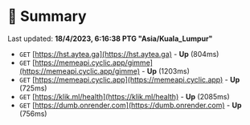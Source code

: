 # 📖 Summary
Last updated: **18/4/2023, 6:16:38 PTG "Asia/Kuala_Lumpur"**

- `GET` [https://hst.aytea.ga](https://hst.aytea.ga) - **Up** (804ms)
- `GET` [https://memeapi.cyclic.app/gimme](https://memeapi.cyclic.app/gimme) - **Up** (1203ms)
- `GET` [https://memeapi.cyclic.app](https://memeapi.cyclic.app) - **Up** (725ms)
- `GET` [https://klik.ml/health](https://klik.ml/health) - **Up** (2085ms)
- `GET` [https://dumb.onrender.com](https://dumb.onrender.com) - **Up** (756ms)
